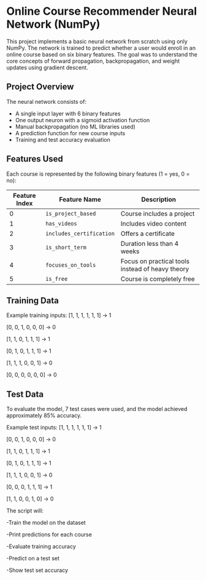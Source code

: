# Online Course Recommender Neural Network (NumPy)

This project implements a basic neural network from scratch using only NumPy. The network is trained to predict whether a user would enroll in an online course based on six binary features. The goal was to understand the core concepts of forward propagation, backpropagation, and weight updates using gradient descent.


## Project Overview

The neural network consists of:
- A single input layer with 6 binary features
- One output neuron with a sigmoid activation function
- Manual backpropagation (no ML libraries used)
- A prediction function for new course inputs
- Training and test accuracy evaluation


## Features Used

Each course is represented by the following binary features (1 = yes, 0 = no):

| Feature Index | Feature Name        | Description                                      |
|---------------|---------------------|--------------------------------------------------|
| 0             | `is_project_based`  | Course includes a project                        |
| 1             | `has_videos`        | Includes video content                           |
| 2             | `includes_certification` | Offers a certificate                        |
| 3             | `is_short_term`     | Duration less than 4 weeks                       |
| 4             | `focuses_on_tools`  | Focus on practical tools instead of heavy theory |
| 5             | `is_free`           | Course is completely free                        |



## Training Data

Example training inputs:
[1, 1, 1, 1, 1, 1] → 1

[0, 0, 1, 0, 0, 0] → 0

[1, 1, 0, 1, 1, 1] → 1

[0, 1, 0, 1, 1, 1] → 1

[1, 1, 1, 0, 0, 1] → 0

[0, 0, 0, 0, 0, 0] → 0


## Test Data

To evaluate the model, 7 test cases were used, and the model achieved approximately 85% accuracy.

Example test inputs:
[1, 1, 1, 1, 1, 1] → 1

[0, 0, 1, 0, 0, 0] → 0

[1, 1, 0, 1, 1, 1] → 1

[0, 1, 0, 1, 1, 1] → 1

[1, 1, 1, 0, 0, 1] → 0

[0, 0, 0, 1, 1, 1] → 1

[1, 1, 0, 0, 1, 0] → 0


The script will:

-Train the model on the dataset

-Print predictions for each course

-Evaluate training accuracy

-Predict on a test set

-Show test set accuracy


